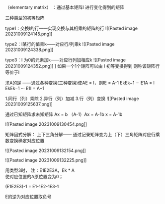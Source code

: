 （elementary matrix）
：通过基本矩阵I 进行变化得到的矩阵

三种类型的初等矩阵

type1：交换I的行——实现交换与其相乘的矩阵的行
![[Pasted image 20231009124145.png]]


type2：I某行的值乘k——对应行/列乘k
![[Pasted image 20231009124338.png]]

type3：I 为0的元素加k——对应行列加相应k
![[Pasted image 20231009124352.png]]
]
如果一个1个矩阵可以由 I 初等变换得到
则称该矩阵行等价于I

求A的逆
——通过各种变换(三种变换)使AE = I，则IE = A-1
EkEk−1 ··· E1A = I
EkEk−1 ··· E1I = A−1

1.同行（列）乘除
2.异行（列）加减
3.行（列）变换
![[Pasted image 20231009125637.png]]


通过已知矩阵求未知矩阵
Ax = b
（A-1）Ax = A-1b
x = A-1b

![[Pasted image 20231009130454.png]]

矩阵因式分解：
上下三角分解——
通过记录矩阵变为上（下）三角矩阵对应行乘数变换确定对应位置

![[Pasted image 20231009132154.png]]

![[Pasted image 20231009132225.png]]

用类型3时，
注：E1E2E3A，Ek * A  
	使对应位置的A原位置变为0；

(E1E2E3)-1 = E1-1E2-1E3-1

E的逆为对应位置取负号